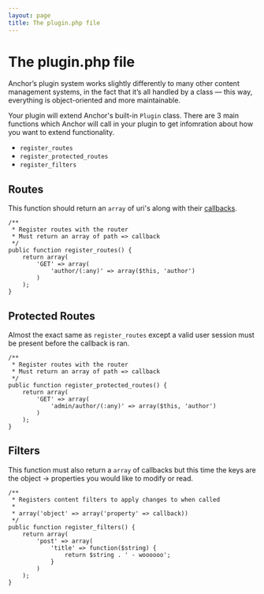 ```yaml
---
layout: page
title: The plugin.php file
---
```


# The plugin.php file

Anchor’s plugin system works slightly differently to many other content
management systems, in the fact that it’s all handled by a class — this
way, everything is object-oriented and more maintainable.

Your plugin will extend Anchor's built-in `Plugin` class. There are 3 main
functions which Anchor will call in your plugin to get infomration about
how you want to extend functionality.

* `register_routes`
* `register_protected_routes`
* `register_filters`

## Routes

This function should return an `array` of uri's along with
their [callbacks](http://php.net/manual/en/language.types.callable.php).

	/**
	 * Register routes with the router
	 * Must return an array of path => callback
	 */
	public function register_routes() {
		return array(
			'GET' => array(
				'author/(:any)' => array($this, 'author')
			)
		);
	}

## Protected Routes

Almost the exact same as `register_routes` except a valid user session must be
present before the callback is ran.

	/**
	 * Register routes with the router
	 * Must return an array of path => callback
	 */
	public function register_protected_routes() {
		return array(
			'GET' => array(
				'admin/author/(:any)' => array($this, 'author')
			)
		);
	}

## Filters

This function must also return a `array` of callbacks but this time the keys are
the object -> properties you would like to modify or read.

	/**
	 * Registers content filters to apply changes to when called
	 *
	 * array('object' => array('property' => callback))
	 */
	public function register_filters() {
		return array(
			'post' => array(
				'title' => function($string) {
					return $string . ' - woooooo';
				}
			)
		);
	}
